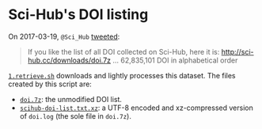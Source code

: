 # Sci-Hub's DOI listing

On 2017-03-19, `@Sci_Hub` [tweeted](https://twitter.com/Sci_Hub/status/843546352219017218):

> If you like the list of all DOI collected on Sci-Hub, here it is: http://sci-hub.cc/downloads/doi.7z … 62,835,101 DOI in alphabetical order

[`1.retrieve.sh`](1.retrieve.sh) downloads and lightly processes this dataset. The files created by this script are:

+ [`doi.7z`](doi.7z): the unmodified DOI list.
+ [`scihub-doi-list.txt.xz`](scihub-doi-list.txt.xz): a UTF-8 encoded and xz-compressed version of `doi.log` (the sole file in `doi.7z`).
